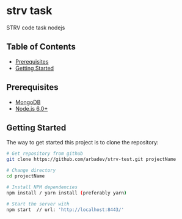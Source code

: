 # strv task
STRV code task nodejs

Table of Contents
-----------------

- [Prerequisites](#prerequisites)
- [Getting Started](#getting-started)

Prerequisites
-------------

- [MongoDB](https://www.mongodb.org/downloads)
- [Node.js 6.0+](http://nodejs.org)

Getting Started
---------------

The way to get started this project is to clone the repository:

```bash
# Get repository from github
git clone https://github.com/arbadev/strv-test.git projectName

# Change directory
cd projectName

# Install NPM dependencies
npm install / yarn install (preferably yarn)

# Start the server with
npm start  // url: 'http://localhost:8443/'

